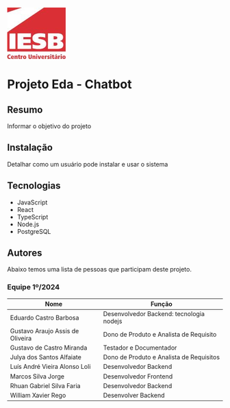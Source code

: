 ![Centro Universitário IESB](image.png)

# Projeto Eda - Chatbot

## Resumo

Informar o objetivo do projeto

## Instalação

Detalhar como um usuário pode instalar e usar o sistema

## Tecnologias

- JavaScript
- React
- TypeScript
- Node.js
- PostgreSQL

## Autores

Abaixo temos uma lista de pessoas que participam deste projeto.

### Equipe 1º/2024

| Nome | Função |
| ---- | ------ |
| Eduardo Castro Barbosa | Desenvolvedor Backend: tecnologia nodejs |
| Gustavo Araujo Assis de Oliveira | Dono de Produto e Analista de Requisito |
| Gustavo de Castro Miranda| Testador e Documentador |
| Julya dos Santos Alfaiate | Dono de Produto e Analista de Requisitos|
| Luís André Vieira Alonso Loli| Desenvolvedor Backend |
| Marcos Silva Jorge | Desenvolvedor Frontend |
| Rhuan Gabriel Silva Faria| Desenvolvedor Backend |
| William Xavier Rego | Desenvolver Backend |